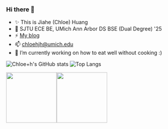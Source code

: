 ### Hi there 👋

- ✨ This is Jiahe (Chloe) Huang
- 🌱 SJTU ECE BE, UMich Ann Arbor DS BSE (Dual Degree) '25
- ⚡ [My blog](https://jhhuang.tech)
- 📫 [chloehjh@umich.edu](mailto:chloehjh@umich.edu)
- 🔭 I’m currently working on how to eat well without cooking :)

![Chloe+h's GitHub stats](https://github-readme-stats.vercel.app/api?username=jhhuangchloe&count_private=true&show_icons=true&theme=apprentice)
![Top Langs](https://github-readme-stats.vercel.app/api/top-langs/?username=jhhuangchloe&layout=compact&theme=apprentice)

<a href="https://jhhuang.tech/"><img height="137px" src="https://github-readme-stats.vercel.app/api?username=jhhuangchloe&count_private=true&show_icons=true&theme=apprentice)" /><!-- wi*quL3fcV --><img height="137px" src="https://github-readme-stats.vercel.app/api/top-langs/?username=jhhuangchloe&layout=compact&theme=apprentice" /></a>


<!--
**Ch7oe/Ch7oe** is a ✨ _special_ ✨ repository because its `README.md` (this file) appears on your GitHub profile.

Here are some ideas to get you started:

- 🔭 I’m currently working on ...
- 🌱 I’m currently learning ...
- 👯 I’m looking to collaborate on ...
- 🤔 I’m looking for help with ...
- 💬 Ask me about ...
- 📫 How to reach me: ...
- 😄 Pronouns: ...
- ⚡ Fun fact: ...
-->
